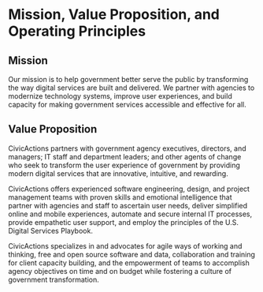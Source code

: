 # Mission, Value Proposition, and Operating Principles

## Mission

Our mission is to help government better serve the public by transforming the way digital services are built and delivered. We partner with agencies to modernize technology systems, improve user experiences, and build capacity for making government services accessible and effective for all.

## Value Proposition

CivicActions partners with government agency executives, directors, and managers; IT staff and department leaders; and other agents of change who seek to transform the user experience of government by providing modern digital services that are innovative, intuitive, and rewarding.

CivicActions offers experienced software engineering, design, and project management teams with proven skills and emotional intelligence that partner with agencies and staff to ascertain user needs, deliver simplified online and mobile experiences, automate and secure internal IT processes, provide empathetic user support, and employ the principles of the U.S. Digital Services Playbook.

CivicActions specializes in and advocates for agile ways of working and thinking, free and open source software and data, collaboration and training for client capacity building, and the empowerment of teams to accomplish agency objectives on time and on budget while fostering a culture of government transformation.
